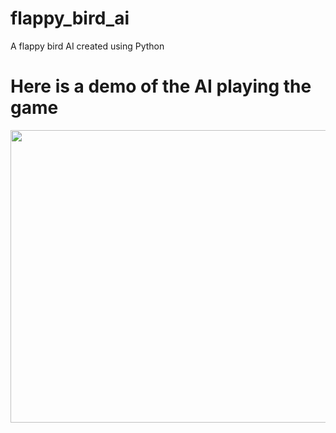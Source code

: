 # flappy_bird_ai
A flappy bird AI created using Python

# Here is a demo of the AI playing the game

<img src="flappybird_ai_demo.gif" width="700" height="468"/>
